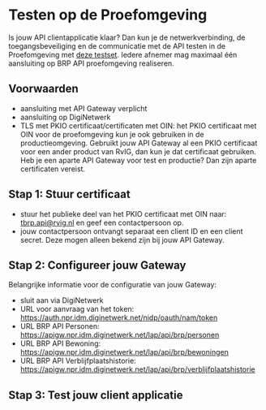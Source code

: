 # Testen op de Proefomgeving

Is jouw API clientapplicatie klaar? 
Dan kun je de netwerkverbinding, de toegangsbeveiliging en de communicatie met de API testen in de Proefomgeving met [deze testset](https://www.rvig.nl/testsetpersoonslijstenproefomgevingBRPV). Iedere afnemer mag maximaal één aansluiting op BRP API proefomgeving realiseren.

## Voorwaarden
- aansluiting met API Gateway verplicht
- aansluiting op DigiNetwerk
- TLS met PKIO certificaat/certificaten met OIN: het PKIO certificaat met OIN voor de proefomgeving kun je ook gebruiken in de productieomgeving. Gebruikt jouw API Gateway al een PKIO certificaat voor een ander product van RvIG, dan kun je dat certificaat gebruiken. Heb je een aparte API Gateway voor test en productie? Dan zijn aparte certificaten vereist.
  
## Stap 1: Stuur certificaat
- stuur het publieke deel van het PKIO certificaat met OIN naar: tbrp.api@rvig.nl en geef een contactpersoon op.
- jouw contactpersoon ontvangt separaat een client ID en een client secret. Deze mogen alleen bekend zijn bij jouw API Gateway.

## Stap 2: Configureer jouw Gateway
Belangrijke informatie voor de configuratie van jouw Gateway:
- sluit aan via DigiNetwerk 
- URL voor aanvraag van het token: https://auth.npr.idm.diginetwerk.net/nidp/oauth/nam/token
- URL BRP API Personen: https://apigw.npr.idm.diginetwerk.net/lap/api/brp/personen
- URL BRP API Bewoning: https://apigw.npr.idm.diginetwerk.net/lap/api/brp/bewoningen
- URL BRP API Verblijfplaatshistorie: https://apigw.npr.idm.diginetwerk.net/lap/api/brp/verblijfplaatshistorie

## Stap 3: Test jouw client applicatie
